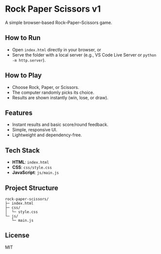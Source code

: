 # Rock Paper Scissors v1

A simple browser-based Rock–Paper–Scissors game.

## How to Run
- Open `index.html` directly in your browser, or
- Serve the folder with a local server (e.g., VS Code Live Server or `python -m http.server`).

## How to Play
- Choose Rock, Paper, or Scissors.
- The computer randomly picks its choice.
- Results are shown instantly (win, lose, or draw).

## Features
- Instant results and basic score/round feedback.
- Simple, responsive UI.
- Lightweight and dependency-free.

## Tech Stack
- **HTML**: `index.html`
- **CSS**: `css/style.css`
- **JavaScript**: `js/main.js`

## Project Structure
```
rock-paper-scissors/
├─ index.html
├─ css/
│  └─ style.css
└─ js/
   └─ main.js
```
## License
MIT
